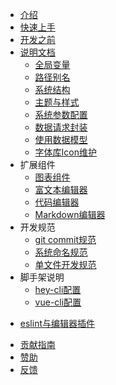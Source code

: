 
* [介绍](README.md)
* [快速上手](start.md)
* [开发之前](warn.md)
* [说明文档](desc.md)
  * [全局变量](global.md)
  * [路径别名](path.md)
  * [系统结构](structure.md)
  * [主题与样式](style.md)
  * [系统参数配置](config.md)
  * [数据请求封装](request.md)
  * [使用数据模型](model.md)
  * [字体库Icon维护](icon.md)
* 扩展组件
  * [图表组件](chart.md)
  * [富文本编辑器](richeditor.md)
  * [代码编辑器](codeeditor.md)
  * [Markdown编辑器](markdown.md)
* 开发规范
  * [git commit规范](commit.md)
  * [系统命名规范](namerules.md)
  * [单文件开发规范](code-specification.md)
* 脚手架说明
  * [hey-cli配置](heycli.md)
  * [vue-cli配置](vuecli.md)
<!-- * [构建与发布](build.md) -->
* [eslint与编辑器插件](eslint.md)
<!-- * [注意事项](help.md) -->
* [贡献指南](rp.md)
* [赞助](donate.md)
* [反馈](feedback.md)
